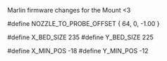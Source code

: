 Marlin firmware changes for the Mount <3 

#define NOZZLE_TO_PROBE_OFFSET { 64, 0, -1.00 }

#define X_BED_SIZE 235
#define Y_BED_SIZE 225

#define X_MIN_POS -18
#define Y_MIN_POS -12
